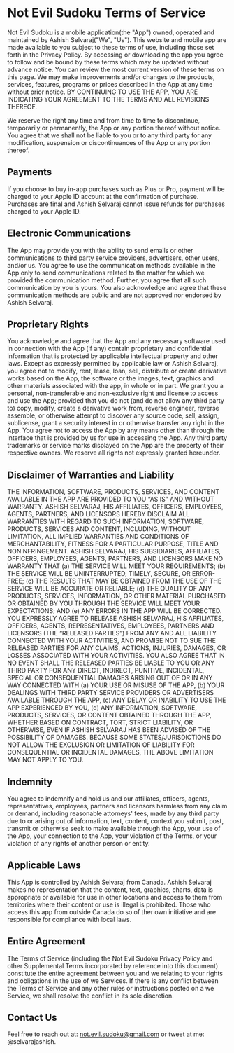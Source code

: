 # Not Evil Sudoku Terms of Service

Not Evil Sudoku is a mobile application(the "App") owned, operated and maintained by Ashish Selvaraj("We", "Us"). This website and mobile app are made available to you subject to these terms of use, including those set forth in the Privacy Policy. By accessing or downloading the app you agree to follow and be bound by these terms which may be updated without advance notice. You can review the most current version of these terms on this page. We may make improvements and/or changes to the products, services, features, programs or prices described in the App at any time without prior notice. BY CONTINUING TO USE THE APP, YOU ARE INDICATING YOUR AGREEMENT TO THE TERMS AND ALL REVISIONS THEREOF.

We reserve the right any time and from time to time to discontinue, temporarily or permanently, the App or any portion thereof without notice. You agree that we shall not be liable to you or to any third party for any modification, suspension or discontinuances of the App or any portion thereof.

## Payments
If you choose to buy in-app purchases such as Plus or Pro, payment will be charged to your Apple ID account at the confirmation of purchase. Purchases are final and Ashish Selvaraj cannot issue refunds for purchases charged to your Apple ID.

## Electronic Communications
The App may provide you with the ability to send emails or other communications to third party service providers, advertisers, other users, and/or us. You agree to use the communication methods available in the App only to send communications related to the matter for which we provided the communication method. Further, you agree that all such communication by you is yours. You also acknowledge and agree that these communication methods are public and are not approved nor endorsed by Ashish Selvaraj.

## Proprietary Rights
You acknowledge and agree that the App and any necessary software used in connection with the App (if any) contain proprietary and confidential information that is protected by applicable intellectual property and other laws. Except as expressly permitted by applicable law or Ashish Selvaraj, you agree not to modify, rent, lease, loan, sell, distribute or create derivative works based on the App, the software or the images, text, graphics and other materials associated with the app, in whole or in part. We grant you a personal, non-transferable and non-exclusive right and license to access and use the App; provided that you do not (and do not allow any third party to) copy, modify, create a derivative work from, reverse engineer, reverse assemble, or otherwise attempt to discover any source code, sell, assign, sublicense, grant a security interest in or otherwise transfer any right in the App. You agree not to access the App by any means other than through the interface that is provided by us for use in accessing the App. Any third party trademarks or service marks displayed on the App are the property of their respective owners. We reserve all rights not expressly granted hereunder.

## Disclaimer of Warranties and Liability
THE INFORMATION, SOFTWARE, PRODUCTS, SERVICES, AND CONTENT AVAILABLE IN THE APP ARE PROVIDED TO YOU “AS IS” AND WITHOUT WARRANTY. ASHISH SELVARAJ, HIS AFFILIATES, OFFICERS, EMPLOYEES, AGENTS, PARTNERS, AND LICENSORS HEREBY DISCLAIM ALL WARRANTIES WITH REGARD TO SUCH INFORMATION, SOFTWARE, PRODUCTS, SERVICES AND CONTENT, INCLUDING, WITHOUT LIMITATION, ALL IMPLIED WARRANTIES AND CONDITIONS OF MERCHANTABILITY, FITNESS FOR A PARTICULAR PURPOSE, TITLE AND NONINFRINGEMENT. ASHISH SELVARAJ, HIS SUBSIDIARIES, AFFILIATES, OFFICERS, EMPLOYEES, AGENTS, PARTNERS, AND LICENSORS MAKE NO WARRANTY THAT (a) THE SERVICE WILL MEET YOUR REQUIREMENTS; (b) THE SERVICE WILL BE UNINTERRUPTED, TIMELY, SECURE, OR ERROR-FREE; (c) THE RESULTS THAT MAY BE OBTAINED FROM THE USE OF THE SERVICE WILL BE ACCURATE OR RELIABLE; (d) THE QUALITY OF ANY PRODUCTS, SERVICES, INFORMATION, OR OTHER MATERIAL PURCHASED OR OBTAINED BY YOU THROUGH THE SERVICE WILL MEET YOUR EXPECTATIONS; AND (e) ANY ERRORS IN THE APP WILL BE CORRECTED. YOU EXPRESSLY AGREE TO RELEASE ASHISH SELVARAJ, HIS AFFILIATES, OFFICERS, AGENTS, REPRESENTATIVES, EMPLOYEES, PARTNERS AND LICENSORS (THE “RELEASED PARTIES”) FROM ANY AND ALL LIABILITY CONNECTED WITH YOUR ACTIVITIES, AND PROMISE NOT TO SUE THE RELEASED PARTIES FOR ANY CLAIMS, ACTIONS, INJURIES, DAMAGES, OR LOSSES ASSOCIATED WITH YOUR ACTIVITIES. YOU ALSO AGREE THAT IN NO EVENT SHALL THE RELEASED PARTIES BE LIABLE TO YOU OR ANY THIRD PARTY FOR ANY DIRECT, INDIRECT, PUNITIVE, INCIDENTAL, SPECIAL OR CONSEQUENTIAL DAMAGES ARISING OUT OF OR IN ANY WAY CONNECTED WITH (a) YOUR USE OR MISUSE OF THE APP, (b) YOUR DEALINGS WITH THIRD PARTY SERVICE PROVIDERS OR ADVERTISERS AVAILABLE THROUGH THE APP, (c) ANY DELAY OR INABILITY TO USE THE APP EXPERIENCED BY YOU, (d) ANY INFORMATION, SOFTWARE, PRODUCTS, SERVICES, OR CONTENT OBTAINED THROUGH THE APP, WHETHER BASED ON CONTRACT, TORT, STRICT LIABILITY, OR OTHERWISE, EVEN IF ASHISH SELVARAJ HAS BEEN ADVISED OF THE POSSIBILITY OF DAMAGES. BECAUSE SOME STATES/JURISDICTIONS DO NOT ALLOW THE EXCLUSION OR LIMITATION OF LIABILITY FOR CONSEQUENTIAL OR INCIDENTAL DAMAGES, THE ABOVE LIMITATION MAY NOT APPLY TO YOU.

## Indemnity
You agree to indemnify and hold us and our affiliates, officers, agents, representatives, employees, partners and licensors harmless from any claim or demand, including reasonable attorneys' fees, made by any third party due to or arising out of information, text, content, context you submit, post, transmit or otherwise seek to make available through the App, your use of the App, your connection to the App, your violation of the Terms, or your violation of any rights of another person or entity.

## Applicable Laws
This App is controlled by Ashish Selvaraj from Canada. Ashish Selvaraj makes no representation that the content, text, graphics, charts, data is appropriate or available for use in other locations and access to them from territories where their content or use is illegal is prohibited. Those who access this app from outside Canada do so of ther own initiative and are responsible for compliance with local laws.

## Entire Agreement
The Terms of Service (including the Not Evil Sudoku Privacy Policy and other Supplemental Terms incorporated by reference into this document) constitute the entire agreement between you and we relating to your rights and obligations in the use of we Services. If there is any conflict between the Terms of Service and any other rules or instructions posted on a we Service, we shall resolve the conflict in its sole discretion.

## Contact Us
Feel free to reach out at: not.evil.sudoku@gmail.com or tweet at me: @selvarajashish.